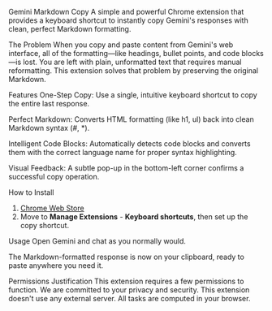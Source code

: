 Gemini Markdown Copy
A simple and powerful Chrome extension that provides a keyboard shortcut to instantly copy Gemini's responses with clean, perfect Markdown formatting.

The Problem
When you copy and paste content from Gemini's web interface, all of the formatting—like headings, bullet points, and code blocks—is lost. You are left with plain, unformatted text that requires manual reformatting. This extension solves that problem by preserving the original Markdown.

Features
One-Step Copy: Use a single, intuitive keyboard shortcut to copy the entire last response.

Perfect Markdown: Converts HTML formatting (like h1, ul) back into clean Markdown syntax (#, *).

Intelligent Code Blocks: Automatically detects code blocks and converts them with the correct language name for proper syntax highlighting.

Visual Feedback: A subtle pop-up in the bottom-left corner confirms a successful copy operation.

How to Install

1. [Chrome Web Store](https://chromewebstore.google.com/detail/gemini-last-message-copy/hgffjkapejehipfncokealmclfnlkobb)
2. Move to **Manage Extensions** - **Keyboard shortcuts**, then set up the copy shortcut.

Usage
Open Gemini and chat as you normally would.

The Markdown-formatted response is now on your clipboard, ready to paste anywhere you need it.

Permissions Justification
This extension requires a few permissions to function. We are committed to your privacy and security. This extension doesn't use any external server. All tasks are computed in your browser.
